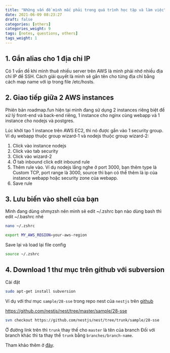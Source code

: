 ```yaml
---
title: "Những vấn đề mình mắc phải trong quá trình học tập và làm việc"
date: 2021-06-09 08:23:27
draft: false
categories: [others]
categories_weight: 9
tags: [notes, questions, others]
tags_weight: 1
---
```

## 1. Gắn alias cho 1 địa chỉ IP
Có 1 vấn đề khi mình thuê nhiều server trên AWS là mình phải nhớ nhiều địa chỉ IP để SSH. Cách giải quyết là mình sẽ gắn tên cho từng địa chỉ bằng cách map name với ip trong file /etc/hosts.

## 2. Giao tiếp giữa 2 AWS instances
Phiên bản roadmap.fun hiện tại mình đang sử dụng 2 instances riêng biệt để xử lý front-end và back-end riêng, 1 instance cho nginx cùng webapp và 1 instance cho nodejs và postgres.

Lúc khởi tạo 1 instance trên AWS EC2, thì nó được gắn vào 1 security group. Ví dụ webapp thuộc group wizard-1 và nodejs thuộc group wizard-2:
  1. Click vào instance nodejs
  2. Click vào tab security
  3. Click vào wizard-2
  4. Ở tab inbound click edit inbound rule
  5. Thêm rule vào. Ví dụ nodejs lắng nghe ở port 3000, bạn thêm type là Custom TCP, port range là 3000, source thì bạn có thể thêm là ip của instance webapp hoặc security zone của webapp.
  6. Save rule

## 3. Lưu biến vào shell của bạn
Mình đang dùng ohmyzsh nên mình sẽ edit ~/.zshrc bạn nào dùng bash thì edit ~/.bashrc nhé
```sh
nano ~/.zshrc
```
```sh
export MY_AWS_REGION=your-aws-region
```
Save lại và load lại file config
```sh
source ~/.zshrc
```

## 4. Download 1 thư mục trên github với subversion
Cài đặt
```sh
sudo apt-get install subversion
```

Ví dụ với thư mục `sample/28-sse` trong  repo nest của `nestjs` trên [github](https://github.com/nestjs/nest/tree/master/sample/28-sse)

https://github.com/nestjs/nest/tree/master/sample/28-sse

```sh
svn checkout https://github.com/nestjs/nest/tree/trunk/sample/28-sse
```

Ở đường link trên thì `trunk` thay thế cho `master` là tên của branch
Đối với branch khác thì ta thay thế `trunk` bằng `branches/branch-name`.

Tham khảo thêm ở [đây](https://stackoverflow.com/questions/7106012/download-a-single-folder-or-directory-from-a-github-repo).